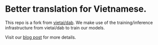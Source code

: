# Better translation for Vietnamese.

This repo is a fork from [vietai/dab](https://github.com/vietai/dab). We make use of the training/inference infrastructure from vietai/dab to train our models.

Visit our [blog post](ntkchinh.github.io) for more details.
